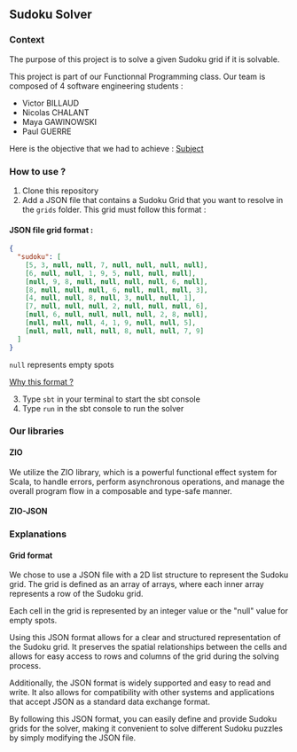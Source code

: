 ## Sudoku Solver

### Context

The purpose of this project is to solve a given Sudoku grid if it is solvable.

This project is part of our Functionnal Programming class. Our team is composed of 4 software engineering students : 
- Victor BILLAUD
- Nicolas CHALANT
- Maya GAWINOWSKI 
- Paul GUERRE

Here is the objective that we had to achieve : 
[Subject](RULES.md)

### How to use ? 

1. Clone this repository
2. Add a JSON file that contains a Sudoku Grid that you want to resolve in the ```grids``` folder. This grid must follow this format :

#### JSON file grid format : 

```json
{
  "sudoku": [
    [5, 3, null, null, 7, null, null, null, null],
    [6, null, null, 1, 9, 5, null, null, null],
    [null, 9, 8, null, null, null, null, 6, null],
    [8, null, null, null, 6, null, null, null, 3],
    [4, null, null, 8, null, 3, null, null, 1],
    [7, null, null, null, 2, null, null, null, 6],
    [null, 6, null, null, null, null, 2, 8, null],
    [null, null, null, 4, 1, 9, null, null, 5],
    [null, null, null, null, 8, null, null, 7, 9]
  ]
}
```

```null``` represents empty spots 

[Why this format ?](https://github.com/victorbillaud/efrei-scala-sudoku-solver/tree/modify-readme#grid-format)

3. Type ```sbt``` in your terminal to start the sbt console
4. Type ```run``` in the sbt console to run the solver

### Our libraries 

#### ZIO
We utilize the ZIO library, which is a powerful functional effect system for Scala, to handle errors, perform asynchronous operations, and manage the overall program flow in a composable and type-safe manner.

#### ZIO-JSON


### Explanations

#### Grid format
We chose to use a JSON file with a 2D list structure to represent the Sudoku grid. The grid is defined as an array of arrays, where each inner array represents a row of the Sudoku grid.

Each cell in the grid is represented by an integer value or the "null" value for empty spots.

Using this JSON format allows for a clear and structured representation of the Sudoku grid. It preserves the spatial relationships between the cells and allows for easy access to rows and columns of the grid during the solving process.

Additionally, the JSON format is widely supported and easy to read and write. It also allows for compatibility with other systems and applications that accept JSON as a standard data exchange format.

By following this JSON format, you can easily define and provide Sudoku grids for the solver, making it convenient to solve different Sudoku puzzles by simply modifying the JSON file.